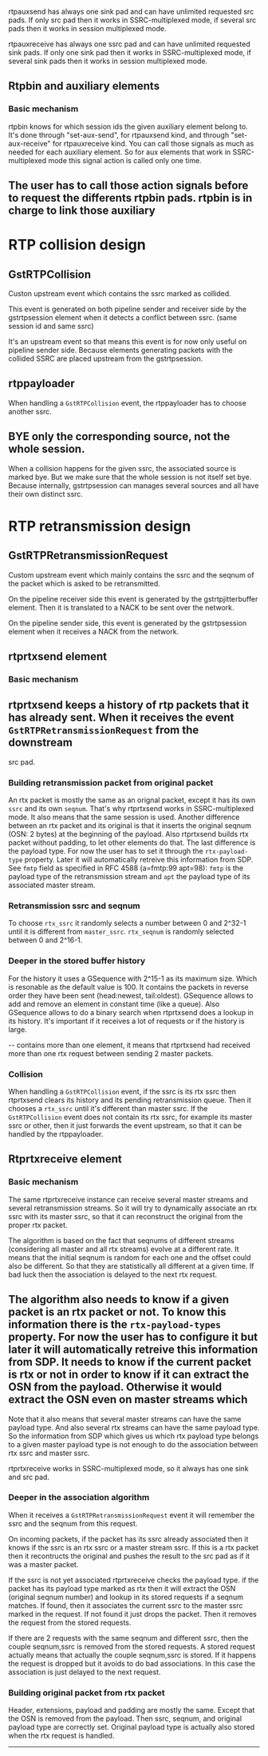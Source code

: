 
rtpauxsend has always one sink pad and can have unlimited requested src
pads. If only src pad then it works in SSRC-multiplexed mode, if several
src pads then it works in session multiplexed mode.

rtpauxreceive has always one ssrc pad and can have unlimited requested
sink pads. If only one sink pad then it works in SSRC-multiplexed mode,
if several sink pads then it works in session multiplexed mode.

## Rtpbin and auxiliary elements

### Basic mechanism

rtpbin knows for which session ids the given auxiliary element belong
to. It's done through "set-aux-send", for rtpauxsend kind, and through
"set-aux-receive" for rtpauxreceive kind. You can call those signals as
much as needed for each auxiliary element. So for aux elements that work
in SSRC-multiplexed mode this signal action is called only one time.

The user has to call those action signals before to request the
differents rtpbin pads. rtpbin is in charge to link those auxiliary
--

# RTP collision design

## GstRTPCollision

Custon upstream event which contains the ssrc marked as collided.

This event is generated on both pipeline sender and receiver side by the
gstrtpsession element when it detects a conflict between ssrc. (same
session id and same ssrc)

It's an upstream event so that means this event is for now only useful
on pipeline sender side. Because elements generating packets with the
collided SSRC are placed upstream from the gstrtpsession.

## rtppayloader

When handling a `GstRTPCollision` event, the rtppayloader has to choose
another ssrc.

## BYE only the corresponding source, not the whole session.

When a collision happens for the given ssrc, the associated source is
marked bye. But we make sure that the whole session is not itself set
bye. Because internally, gstrtpsession can manages several sources and
all have their own distinct ssrc.

# RTP retransmission design

## GstRTPRetransmissionRequest

Custom upstream event which mainly contains the ssrc and the seqnum of
the packet which is asked to be retransmitted.

On the pipeline receiver side this event is generated by the
gstrtpjitterbuffer element. Then it is translated to a NACK to be sent
over the network.

On the pipeline sender side, this event is generated by the
gstrtpsession element when it receives a NACK from the network.

## rtprtxsend element

### Basic mechanism

rtprtxsend keeps a history of rtp packets that it has already sent. When
it receives the event `GstRTPRetransmissionRequest` from the downstream
--
src pad.

### Building retransmission packet from original packet

An rtx packet is mostly the same as an orignal packet, except it has its
own `ssrc` and its own `seqnum`. That's why rtprtxsend works in
SSRC-multiplexed mode. It also means that the same session is used.
Another difference between an rtx packet and its original is that it
inserts the original seqnum (OSN: 2 bytes) at the beginning of the
payload. Also rtprtxsend builds rtx packet without padding, to let other
elements do that. The last difference is the payload type. For now the
user has to set it through the `rtx-payload-type` property. Later it will
automatically retreive this information from SDP. See `fmtp` field as
specified in RFC 4588 (a=fmtp:99 apt=98): `fmtp` is the payload type of
the retransmission stream and `apt` the payload type of its associated
master stream.

### Retransmission ssrc and seqnum

To choose `rtx_ssrc` it randomly selects a number between 0 and 2^32-1
until it is different from `master_ssrc`. `rtx_seqnum` is randomly
selected between 0 and 2^16-1.

### Deeper in the stored buffer history

For the history it uses a GSequence with 2^15-1 as its maximum size.
Which is resonable as the default value is 100. It contains the packets
in reverse order they have been sent (head:newest, tail:oldest).
GSequence allows to add and remove an element in constant time (like a
queue). Also GSequence allows to do a binary search when rtprtxsend
does a lookup in its history. It's important if it receives a lot of requests
or if the history is large.

--
contains more than one element, it means that rtprtxsend had received more
than one rtx request between sending 2 master packets.

### Collision

When handling a `GstRTPCollision` event, if the ssrc is its rtx ssrc then
rtprtxsend clears its history and its pending retransmission queue. Then
it chooses a `rtx_ssrc` until it's different than master ssrc. If the
`GstRTPCollision` event does not contain its rtx ssrc, for example its
master ssrc or other, then it just forwards the event upstream, so
that it can be handled by the rtppayloader.

## Rtprtxreceive element

### Basic mechanism

The same rtprtxreceive instance can receive several master streams and
several retransmission streams. So it will try to dynamically associate
an rtx ssrc with its master ssrc, so that it can reconstruct the original
from the proper rtx packet.

The algorithm is based on the fact that seqnums of different streams
(considering all master and all rtx streams) evolve at a different rate.
It means that the initial seqnum is random for each one and the offset
could also be different. So that they are statistically all different at
a given time. If bad luck then the association is delayed to the next
rtx request.

The algorithm also needs to know if a given packet is an rtx packet or
not. To know this information there is the `rtx-payload-types` property.
For now the user has to configure it but later it will automatically
retreive this information from SDP. It needs to know if the current
packet is rtx or not in order to know if it can extract the OSN from the
payload. Otherwise it would extract the OSN even on master streams which
--

Note that it also means that several master streams can have the same
payload type. And also several rtx streams can have the same payload
type. So the information from SDP which gives us which rtx payload type
belongs to a given master payload type is not enough to do the association
between rtx ssrc and master ssrc.

rtprtxreceive works in SSRC-multiplexed mode, so it always has one sink
and src pad.

### Deeper in the association algorithm

When it receives a `GstRTPRetransmissionRequest` event it will remember
the ssrc and the seqnum from this request.

On incoming packets, if the packet has its ssrc already associated then
it knows if the ssrc is an rtx ssrc or a master stream ssrc. If this is
a rtx packet then it recontructs the original and pushes the result to
the src pad as if it was a master packet.

If the ssrc is not yet associated rtprtxreceive checks the payload type.
if the packet has its payload type marked as rtx then it will extract
the OSN (original seqnum number) and lookup in its stored requests if a
seqnum matches. If found, then it associates the current ssrc to the
master ssrc marked in the request. If not found it just drops the
packet. Then it removes the request from the stored requests.

If there are 2 requests with the same seqnum and different ssrc, then
the couple seqnum,ssrc is removed from the stored requests. A stored
request actually means that actually the couple seqnum,ssrc is stored.
If it happens the request is dropped but it avoids to do bad
associations. In this case the association is just delayed to the next
request.

### Building original packet from rtx packet

Header, extensions, payload and padding are mostly the same. Except that
the OSN is removed from the payload. Then ssrc, seqnum, and original
payload type are correctly set. Original payload type is actually also
stored when the rtx request is handled.

---

